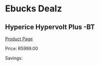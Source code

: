 
# Ebucks Dealz
## Hyperice Hypervolt Plus -BT
[Product Page](https://www.ebucks.com/web/shop/productSelected.do?prodId=1234840732&catId=1173528667)

Price: R5999.00

Savings: 


	